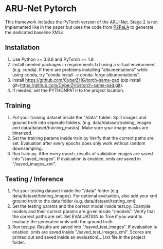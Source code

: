 # ARU-Net Pytorch
 
This framework includes the PyTorch version of the [ARU-Net](https://github.com/TobiasGruening/ARU-Net). Stage 2 is not implemented like in the paper but uses the code from [P2PaLA](https://github.com/lquirosd/P2PaLA) to generate the dedicated baseline XMLs.

## Installation
1. Use Python >= 3.8.8 and PyTorch >= 1.9
2. Install needed packages in requirements.txt using a virtual environment (e.g. conda). If there are problems installing "albumentations" while using conda, try "conda install -c conda-forge albumentations". 
3. Install https://github.com/CyberZHG/torch-same-pad (pip install git+https://github.com/CyberZHG/torch-same-pad.git).
4. If needed, set the PYTHONPATH to the project location.

## Training
1. Put your training dataset inside the "/data" folder: Split images and ground truth into seperate folders. (e.g. data/dataset/training_images and data/dataset/training_masks). Make sure your image masks are binarized.
2. Set the training params inside train.py Verify that the correct paths are set. Evaluation after every epochs does only work without random downsampling.
3. Run train.py. After every epoch, results of validation images are saved into "/saved_images". If evaluation is enabled, xmls are saved in "/saved_images_xml".


## Testing / Inference 
1. Put your testing dataset inside the "/data" folder (e.g. data/dataset/testing_images). For optional evaluation, also add your xml ground truth to the data folder (e.g. data/dataset/testing_xml).
2. Set the testing params and the correct model inside test.py. Example models and their correct params are given inside "/models". Verify that the correct paths are set. Set EVALUATION to True if you want to evaluate the generated xmls with the ground truth.
3. Run test.py. Results are saved into "/saved_test_images". If evaluation is enabled, xmls are saved inside "/saved_test_images_xml". Scores are printed out and saved inside an evaluation[...].txt file in the project folder.
